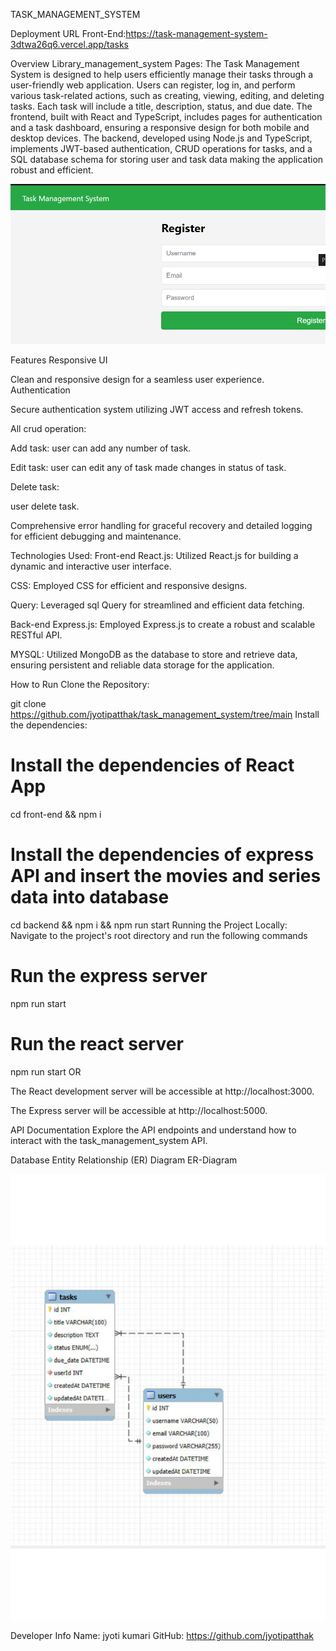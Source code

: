 TASK_MANAGEMENT_SYSTEM


Deployment URL
Front-End:https://task-management-system-3dtwa26q6.vercel.app/tasks 

Overview
Library_management_system Pages:
The Task Management System is designed to help users efficiently manage their tasks through a user-friendly web application. Users can register, log in, and perform various task-related actions, such as creating, viewing, editing, and deleting tasks. Each task will include a title, description, status, and due date. The frontend, built with React and TypeScript, includes pages for authentication and a task dashboard, ensuring a responsive design for both mobile and desktop devices. The backend, developed using Node.js and TypeScript, implements JWT-based authentication, CRUD operations for tasks, and a SQL database schema for storing user and task data  making the application robust and efficient.


![Main Page](./src/assets/main.png)

Features
Responsive UI

Clean and responsive design for a seamless user experience.
Authentication

Secure authentication system utilizing JWT access and refresh tokens.

All crud operation:

Add task:
user can add any number of task.

Edit task:
user can edit any  of task made changes in status of task.

Delete task:

user delete task.

Comprehensive error handling for graceful recovery and detailed logging for efficient debugging and maintenance.

Technologies Used:
Front-end
React.js: Utilized React.js for building a dynamic and interactive user interface.

 CSS: Employed CSS for efficient and responsive designs.

Query: Leveraged sql Query for streamlined and efficient data fetching.

Back-end
Express.js: Employed Express.js to create a robust and scalable RESTful API.

MYSQL: Utilized MongoDB as the database to store and retrieve data, ensuring persistent and reliable data storage for the application.

How to Run
Clone the Repository:

git clone https://github.com/jyotipatthak/task_management_system/tree/main
Install the dependencies:

# Install the dependencies of React App
cd front-end && npm i
# Install the dependencies of express API and insert the movies and series data into database
cd backend && npm i && npm run start
Running the Project Locally: Navigate to the project's root directory and run the following commands

# Run the express server
npm run start

# Run the react server
npm run start
OR

The React development server will be accessible at http://localhost:3000.

The Express server will be accessible at http://localhost:5000.

API Documentation
Explore the API endpoints and understand how to interact with the task_management_system API.



Database Entity Relationship (ER) Diagram
ER-Diagram

![Database Design](./src/assets/err.jpg)

Developer Info
Name: jyoti kumari
GitHub: https://github.com/jyotipatthak


